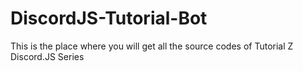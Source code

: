 # DiscordJS-Tutorial-Bot
 This is the place where you will get all the source codes of Tutorial Z Discord.JS Series
